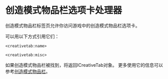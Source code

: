 # 创造模式物品栏选项卡处理器

创造模式物品栏标签页允许你访问游戏中的创造模式物品栏选项卡。

可以用以下方式引用它们：

```
<creativetab:name>

<creativetab:misc>
```

如果创造模式物品栏被找到，将返回ICreativeTab对象。
更多使用它的信息可以参考[创造模式物品栏](/Vanilla/CreativeTabs/ICreativeTab)。
